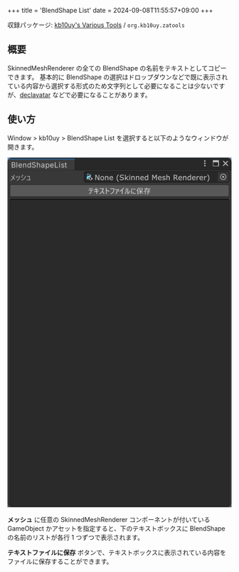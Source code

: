 +++
title = 'BlendShape List'
date = 2024-09-08T11:55:57+09:00
+++

収録パッケージ: [kb10uy's Various Tools](https://github.com/kb10uy/kb10uy-zatools) / `org.kb10uy.zatools`

## 概要

SkinnedMeshRenderer の全ての BlendShape の名前をテキストとしてコピーできます。
基本的に BlendShape の選択はドロップダウンなどで既に表示されている内容から選択する形式のため文字列として必要になることは少ないですが、[declavatar](https://declavatar.kb10uy.dev) などで必要になることがあります。


## 使い方

Window > kb10uy > BlendShape List を選択すると以下のようなウィンドウが開きます。

![Window](./window.png?width=360px "BlendShape List ウィンドウ")

**メッシュ** に任意の SkinnedMeshRenderer コンポーネントが付いている GameObject かアセットを指定すると、下のテキストボックスに BlendShape の名前のリストが各行 1 つずつで表示されます。

**テキストファイルに保存** ボタンで、テキストボックスに表示されている内容をファイルに保存することができます。
